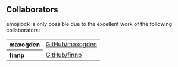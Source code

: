 ## Collaborators

emojilock is only possible due to the excellent work of the following collaborators:

<table><tbody><tr><th align="left">maxogden</th><td><a href="https://github.com/maxogden">GitHub/maxogden</a></td></tr>
<tr><th align="left">finnp</th><td><a href="https://github.com/finnp">GitHub/finnp</a></td></tr>
</tbody></table>
